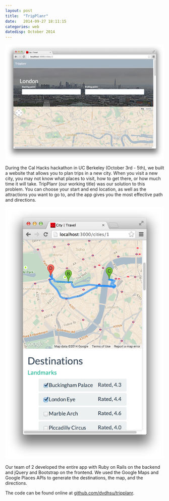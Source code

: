 ```yaml
---
layout: post
title:  "TripPlanr"
date:   2014-09-27 18:11:15
categories: web
datedisp: October 2014
---
```

<img src="/images/TripPlanr4.png">
<p>During the Cal Hacks hackathon in UC Berkeley (October 3rd - 5th), we built a website that allows you to plan trips in a new city. When you visit a new city, you may not know what places to visit, how to get there, or how much time it will take. TripPlanr (our working title) was our solution to this problem. You can choose your start and end location, as well as the attractions you want to go to, and the app gives you the most effective path and directions.</p>

<div class="row">
<div class="col-xs-6">
<img src="/images/TripPlanr3.png">
</div>
<div class="col-xs-6">
<p>
Our team of 2 developed the entire app with Ruby on Rails on the backend and jQuery and Bootstrap on the frontend. We used the Google Maps and Google Places APIs to generate the destinations, the map, and the directions.
</p>
<p>
The code can be found online at <a href="http://github.com/dvdhsu/tripplanr">github.com/dvdhsu/tripplanr</a>.
</p></div>
</div>
